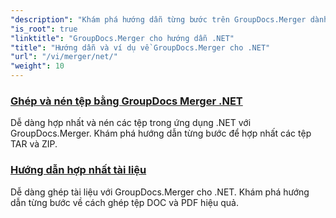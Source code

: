 ```yaml
---
"description": "Khám phá hướng dẫn từng bước trên GroupDocs.Merger dành cho .NET để hợp nhất, tách, sắp xếp lại và quản lý tài liệu một cách dễ dàng. Nắm vững thao tác tài liệu với các ví dụ chi tiết và hướng dẫn chuyên sâu."
"is_root": true
"linktitle": "GroupDocs.Merger cho hướng dẫn .NET"
"title": "Hướng dẫn và ví dụ về GroupDocs.Merger cho .NET"
"url": "/vi/merger/net/"
"weight": 10
---
```


### [Ghép và nén tệp bằng GroupDocs Merger .NET](./merge-and-compress-files/)
Dễ dàng hợp nhất và nén các tệp trong ứng dụng .NET với GroupDocs.Merger. Khám phá hướng dẫn từng bước để hợp nhất các tệp TAR và ZIP.
### [Hướng dẫn hợp nhất tài liệu](./guide-to-document-merging/)
Dễ dàng ghép tài liệu với GroupDocs.Merger cho .NET. Khám phá hướng dẫn từng bước về cách ghép tệp DOC và PDF hiệu quả.